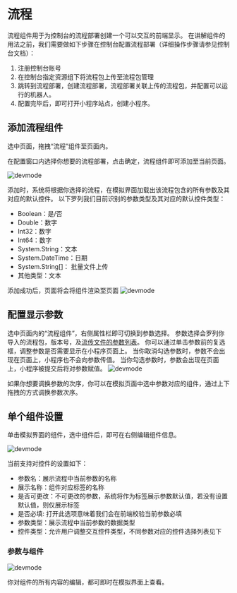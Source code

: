 # 流程
流程组件用于为控制台的流程部署创建一个可以交互的前端显示。
在讲解组件的用法之前，我们需要做如下步骤在控制台配置流程部署（详细操作步骤请参见控制台文档）：
1. 注册控制台账号
2. 在控制台指定资源组下将流程包上传至流程包管理
3. 跳转到流程部署，创建流程部署，流程部署关联上传的流程包，并配置可以运行的机器人。
4. 配置完毕后，即可打开小程序站点，创建小程序。

## 添加流程组件
选中页面，拖拽“流程”组件至页面内。

在配置窗口内选择你想要的流程部署，点击确定，流程组件即可添加至当前页面。

![devmode](https://docimages.blob.core.chinacloudapi.cn/images/Kris/AppsV2/workflow1.png)

添加时，系统将根据你选择的流程，在模拟界面加载出该流程包含的所有参数及其对应的默认控件。
以下罗列我们目前识别的参数类型及其对应的默认控件类型：
- Boolean：是/否
- Double：数字
- Int32：数字
- Int64：数字
- System.String：文本	
- System.DateTime：日期	
- System.String[]： 批量文件上传	
- 其他类型：文本
 
添加成功后，页面将会将组件渲染至页面
![devmode](https://docimages.blob.core.chinacloudapi.cn/images/Kris/AppsV2/workflow2.png)

## 配置显示参数

选中页面内的“流程组件”，右侧属性栏即可切换到参数选择。
参数选择会罗列你导入的流程包，版本号，及[流传文件的参数列表](../../../../../Studio/process/developProject/Arguments/Arguments.md)。
你可以通过单击参数前的复选框，调整参数是否需要显示在小程序页面上。
当你取消勾选参数时，参数不会出现在页面上，小程序也不会向参数传值。
当你勾选参数时，参数会出现在页面上，小程序被提交后将对参数赋值。
![devmode](https://docimages.blob.core.chinacloudapi.cn/images/Kris/AppsV2/workflow3.png)

如果你想要调换参数的次序，你可以在模拟页面中选中参数对应的组件，通过上下拖拽的方式调换参数次序。

## 单个组件设置

单击模拟界面的组件，选中组件后，即可在右侧编辑组件信息。

![devmode](https://docimages.blob.core.chinacloudapi.cn/images/Kris/AppsV2/workflow4.png)

当前支持对控件的设置如下：
- 参数名：展示流程中当前参数的名称
- 展示名称：组件对应标签的名称
- 是否可更改：不可更改的参数，系统将作为标签展示参数默认值，若没有设置默认值，则仅展示标签
- 是否必填: 打开此选项意味着我们会在前端校验当前参数必填
- 参数类型：展示流程中当前参数的数据类型
- 控件类型：允许用户调整交互控件类型，不同参数对应的控件选择列表见下

### 参数与组件

![devmode](https://docimages.blob.core.chinacloudapi.cn/images/Kris/Apps/setcomponent1.png)


你对组件的所有内容的编辑，都可即时在模拟界面上查看。
